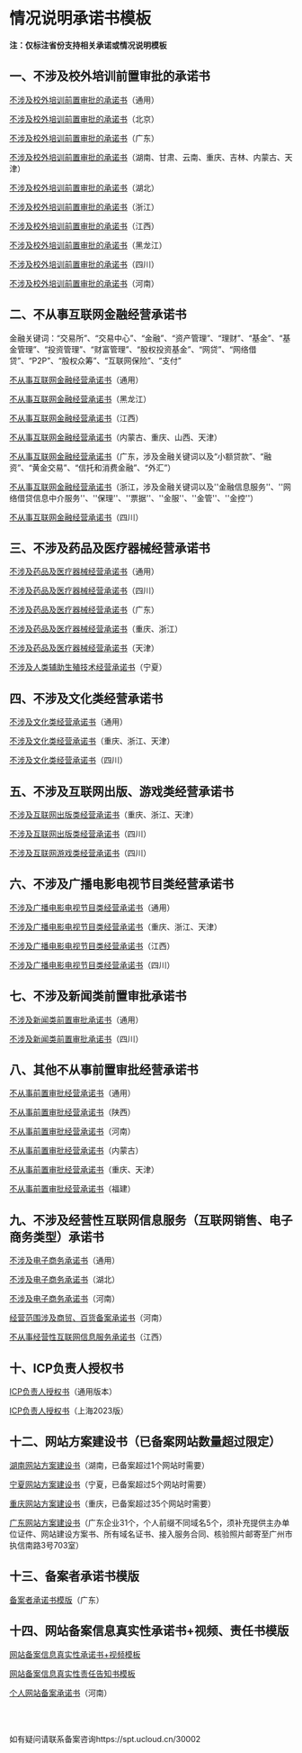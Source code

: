 # 情况说明承诺书模板



**注：仅标注省份支持相关承诺或情况说明模板**



## 一、不涉及校外培训前置审批的承诺书

[不涉及校外培训前置审批的承诺书](https://www-s.ucloud.cn/2022/04/889b716d227108b5c30f2b24dd6416f0_1650422905141.docx)（通用）

[不涉及校外培训前置审批的承诺书](https://www-s.ucloud.cn/2023/09/825360ed8dcd4d229d4c1cd3e1f89a9c_1695174969621.docx)（北京）

[不涉及校外培训前置审批的承诺书](https://www-s.ucloud.cn/2022/04/bfd62fb03d98c6024e9100a711795165_1650422830314.docx)（广东）

[不涉及校外培训前置审批的承诺书](https://www-s.ucloud.cn/2023/04/f93b58962de4bafcc9d06c4b2d9ac056_1682584046116.docx)（湖南、甘肃、云南、重庆、吉林、内蒙古、天津）

[不涉及校外培训前置审批的承诺书](https://www-s.ucloud.cn/2022/04/cd97f4028230cdb3e5164ec0836264e0_1650422830318.doc)（湖北）

[不涉及校外培训前置审批的承诺书](https://www-s.ucloud.cn/2022/04/ca7f98a62db0dd314cff52e9a7ca8033_1650422905142.docx)（浙江）

[不涉及校外培训前置审批的承诺书](https://www-s.ucloud.cn/2022/04/89d499f87c51803a522839c047415a61_1650422905140.docx)（江西）

[不涉及校外培训前置审批的承诺书](https://www-s.ucloud.cn/2022/05/743918d69b87495a826855badb41a946_1653015631926.docx)（黑龙江）

[不涉及校外培训前置审批的承诺书](https://www-s.ucloud.cn/2023/09/2905846337bb1406c0431a1fa299115f_1693991453751.docx)（四川）

[不涉及校外培训前置审批的承诺书](https://www-s.ucloud.cn/2023/09/5543253052929c52813610570d8cfbeb_1694765993464.doc)（河南）



## 二、不从事互联网金融经营承诺书

金融关键词：“交易所”、“交易中心”、“金融”、“资产管理”、“理财”、“基金”、“基金管理”、“投资管理”、“财富管理”、“股权投资基金”、“网贷”、“网络借贷”、“P2P”、“股权众筹”、“互联网保险”、“支付”

[不从事互联网金融经营承诺书](https://www-s.ucloud.cn/2023/05/82f5740fabbadb4a86313a450260b8f1_1684807936712.doc)（通用）

[不从事互联网金融经营承诺书](https://static.ucloud.cn/0321b6b22e4ebfb5bfe274534bb767b2.docx)（黑龙江）

[不从事互联网金融经营承诺书](https://static.ucloud.cn/7ae16b0fc121c74cb4a86a791da5430a.docx)（江西）

[不从事互联网金融经营承诺书](https://www-s.ucloud.cn/2023/05/d9e1b48822fdc34fb35391cf5ac55902_1684807962287.docx)（内蒙古、重庆、山西、天津）

[不从事互联网金融经营承诺书](https://www-s.ucloud.cn/2023/05/88242c09ee505b8a6a07a89c23ee8f27_1684807950688.docx)（广东，涉及金融关键词以及“小额贷款”、“融资”、“黄金交易”、“信托和消费金融”、“外汇”）

[不从事互联网金融经营承诺书](https://static.ucloud.cn/8d680dcd0af0d9980a3afb8748e8d5f7.docx)（浙江，涉及金融关键词以及''金融信息服务''、''网络借贷信息中介服务''、''保理''、''票据''、''金服''、''金管''、''金控''）

[不从事互联网金融经营承诺书](https://www-s.ucloud.cn/2023/09/419d6154e6cef41c3cecf2e6c97e3886_1693991378051.docx)（四川）



## 三、不涉及药品及医疗器械经营承诺书

[不涉及药品及医疗器械经营承诺书](https://static.ucloud.cn/b39098b9e63f0c3fefb30ce87d44864f.docx)（通用）

[不涉及药品及医疗器械经营承诺书](https://www-s.ucloud.cn/2023/09/f742fb575ca375aaca71cf70e27759f6_1693991392494.docx)（四川）

[不涉及药品及医疗器械经营承诺书](https://www-s.ucloud.cn/2023/06/88d1642641580a64963306dfdea2cc2a_1686025853238.docx)（广东）

[不涉及药品及医疗器械经营承诺书](https://www-s.ucloud.cn/2023/02/77ab3856a59148323bfec3418aaf42e2_1677214442593.docx)（重庆、浙江）

[不涉及药品及医疗器械经营承诺书](https://www-s.ucloud.cn/2023/08/18a9e6de614d1d4027fa8d617500d27d_1692693867910.docx)（天津）

[不涉及人类辅助生殖技术经营承诺书](https://www-s.ucloud.cn/2023/08/9863645959db4cf1d0a4c6ff4954d463_1691634931047.docx)（宁夏）




## 四、不涉及文化类经营承诺书

[不涉及文化类经营承诺书](https://www-s.ucloud.cn/2022/03/4e30cc10c8ecd0705e2cece21b04c8df_1648437768920.docx)（通用）

[不涉及文化类经营承诺书](https://www-s.ucloud.cn/2023/02/f68ed3757d0e8a197aca94b7a27b431e_1677211203143.docx)（重庆、浙江、天津）

[不涉及文化类经营承诺书](https://www-s.ucloud.cn/2023/09/00775e16a6e55dae72516197639ef9b6_1693991435468.docx)（四川）



## 五、不涉及互联网出版、游戏类经营承诺书

[不涉及互联网出版类经营承诺书](https://www-s.ucloud.cn/2023/02/861146facf1ba750100e8d1edbf06817_1677211203137.docx)（重庆、浙江、天津）

[不涉及互联网出版类经营承诺书](https://www-s.ucloud.cn/2023/09/cb605e6c785b8660e10c5f8587e0e225_1694067804216.docx)（四川）

[不涉及互联网游戏类经营承诺书](https://www-s.ucloud.cn/2023/09/8f6a7eefd53b86e2ce8d7db12056a0e6_1693991480017.docx)（四川）



## 六、不涉及广播电影电视节目类经营承诺书

[不涉及广播电影电视节目类经营承诺书](https://www-s.ucloud.cn/2023/02/c0ec216e657232b31db11b5a24542edf_1677212879822.docx)（通用）

[不涉及广播电影电视节目类经营承诺书](https://www-s.ucloud.cn/2023/02/3a63019eaf57a50a979920efbb85c550_1677212879821.docx)（重庆、浙江、天津）

[不涉及广播电影电视节目类经营承诺书](https://www-s.ucloud.cn/2023/02/c4ce91f0223100e45ef89d162eb54d78_1677212879784.docx)（江西）

[不涉及广播电影电视节目类经营承诺书](https://www-s.ucloud.cn/2023/09/b5e86fb7f0180c84e4ae593708003dec_1693991416273.docx)（四川）



## 七、不涉及新闻类前置审批承诺书

[不涉及新闻类前置审批承诺书](https://www-s.ucloud.cn/2023/04/30e79b795813ed083cd81f0c35ab9cdf_1680604474279.docx)（通用）

[不涉及新闻类前置审批承诺书](https://www-s.ucloud.cn/2023/09/20564f2145db3efbf9d89e795bdca8ad_1693991465889.docx)（四川）



## 八、其他不从事前置审批经营承诺书

[不从事前置审批经营承诺书](https://www-s.ucloud.cn/2022/05/c323d3f6cd13c790c767a8c940fc2a15_1653468176728.docx)（通用）

[不从事前置审批经营承诺书](https://static.ucloud.cn/8a4400eb14bc4fe3c2c4976586d3cc0d.docx)（陕西）

[不从事前置审批经营承诺书](https://www-s.ucloud.cn/2023/09/5543253052929c52813610570d8cfbeb_1693905510460.doc)（河南）

[不从事前置审批经营承诺书](https://www-s.ucloud.cn/2022/05/e6762f8e5d3d59fdae5d7bcfa6f32068_1653468176730.docx)（内蒙古）

[不从事前置审批经营承诺书](https://www-s.ucloud.cn/2023/02/ae68270cf732f9fc0357706ca016eb80_1677212596977.docx)（重庆、天津）

[不从事前置审批经营承诺书](https://www-s.ucloud.cn/2023/09/05387e6d1445967869675fd3f7f2380f_1695114061007.docx)（福建）



## 九、不涉及经营性互联网信息服务（互联网销售、电子商务类型）承诺书

[不涉及电子商务承诺书](https://www-s.ucloud.cn/2022/05/f1c9c610e36dac50a58d211259c6e05a_1652325952283.doc)（通用）

[不涉及电子商务承诺书](https://www-s.ucloud.cn/2023/03/bca5dc3afc1a7058d06d23bf7f935183_1678759036150.docx)（湖北）

[不涉及电子商务承诺书](https://www-s.ucloud.cn/2023/09/9a78a207d748cfab2a91df093d32b8c9_1693905457238.docx)（河南）

[经营范围涉及商贸、百货备案承诺书](https://www-s.ucloud.cn/2023/09/6f54f85ef14ff218c6f98d29c7f39f58_1693905478062.doc)（河南）

[不从事经营性互联网信息服务承诺书](https://static.ucloud.cn/6b968b995e4803c51a47f6f4a0adf997.doc)（江西）



## 十、ICP负责人授权书

[ICP负责人授权书](https://www-s.ucloud.cn/2023/09/4c3c7fffdee382870ccb13b64b40b733_1693561808624.doc)（通用版本）

[ICP负责人授权书](https://www-s.ucloud.cn/2023/09/9145843af95354fec374d5ba445b08cf_1693561808621.docx)（上海2023版）



## 十二、网站方案建设书（已备案网站数量超过限定）

[湖南网站方案建设书](https://www-s.ucloud.cn/2022/05/06efc5ce9764df586e7985ee1b8303b3_1651831871358.doc)（湖南，已备案超过1个网站时需要）

[宁夏网站方案建设书](https://static.ucloud.cn/b7e8220b0e81cac971e2a728b729bee4.docx)（宁夏，已备案超过5个网站时需要）

[重庆网站方案建设书](https://static.ucloud.cn/6ae5aecd5c18d6bd59de3ecad37ed177.docx)（重庆，已备案超过35个网站时需要）

[广东网站方案建设书](https://static.ucloud.cn/b7e8220b0e81cac971e2a728b729bee4.docx)（广东企业31个，个人前缀不同域名5个，须补充提供主办单位证件、网站建设方案书、所有域名证书、接入服务合同、核验照片邮寄至广州市执信南路3号703室）



## 十三、备案者承诺书模版

[备案者承诺书模版](https://static.ucloud.cn/04f968821a7720a380c33fcaf63ff336.docx)（广东）



## 十四、网站备案信息真实性承诺书+视频、责任书模版

[网站备案信息真实性承诺书+视频模板](https://www-s.ucloud.cn/2022/03/7aef9f1ddfd30cfecef26d91c7e56ede_1647400339674.doc)

[网站备案信息真实性责任告知书模板](https://www-s.ucloud.cn/2022/03/4ffee20497c7f4803174a58854d74fdc_1647400423856.doc)

[个人网站备案承诺书](https://www-s.ucloud.cn/2023/09/ecba2fe15011d38ee195423519e7461e_1693905489627.docx)（河南）

<br/>

<br/>

如有疑问请联系备案咨询https://spt.ucloud.cn/30002

<br/>

